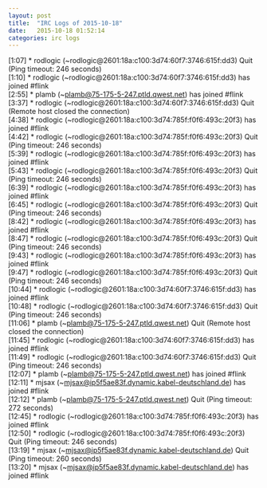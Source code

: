 ```yaml
---
layout: post
title:  "IRC Logs of 2015-10-18"
date:   2015-10-18 01:52:14
categories: irc logs
---
```

<span class="irc-date">[1:07]</span> <span class="irc-navy">* rodlogic (~rodlogic@2601:18a:c100:3d74:60f7:3746:615f:dd3) Quit (Ping timeout: 246 seconds)</span><br />
<span class="irc-date">[1:10]</span> <span class="irc-green">* rodlogic (~rodlogic@2601:18a:c100:3d74:60f7:3746:615f:dd3) has joined #flink</span><br />
<span class="irc-date">[2:55]</span> <span class="irc-green">* plamb (~plamb@75-175-5-247.ptld.qwest.net) has joined #flink</span><br />
<span class="irc-date">[3:37]</span> <span class="irc-navy">* rodlogic (~rodlogic@2601:18a:c100:3d74:60f7:3746:615f:dd3) Quit (Remote host closed the connection)</span><br />
<span class="irc-date">[4:38]</span> <span class="irc-green">* rodlogic (~rodlogic@2601:18a:c100:3d74:785f:f0f6:493c:20f3) has joined #flink</span><br />
<span class="irc-date">[4:42]</span> <span class="irc-navy">* rodlogic (~rodlogic@2601:18a:c100:3d74:785f:f0f6:493c:20f3) Quit (Ping timeout: 246 seconds)</span><br />
<span class="irc-date">[5:39]</span> <span class="irc-green">* rodlogic (~rodlogic@2601:18a:c100:3d74:785f:f0f6:493c:20f3) has joined #flink</span><br />
<span class="irc-date">[5:43]</span> <span class="irc-navy">* rodlogic (~rodlogic@2601:18a:c100:3d74:785f:f0f6:493c:20f3) Quit (Ping timeout: 246 seconds)</span><br />
<span class="irc-date">[6:39]</span> <span class="irc-green">* rodlogic (~rodlogic@2601:18a:c100:3d74:785f:f0f6:493c:20f3) has joined #flink</span><br />
<span class="irc-date">[6:45]</span> <span class="irc-navy">* rodlogic (~rodlogic@2601:18a:c100:3d74:785f:f0f6:493c:20f3) Quit (Ping timeout: 246 seconds)</span><br />
<span class="irc-date">[8:42]</span> <span class="irc-green">* rodlogic (~rodlogic@2601:18a:c100:3d74:785f:f0f6:493c:20f3) has joined #flink</span><br />
<span class="irc-date">[8:47]</span> <span class="irc-navy">* rodlogic (~rodlogic@2601:18a:c100:3d74:785f:f0f6:493c:20f3) Quit (Ping timeout: 246 seconds)</span><br />
<span class="irc-date">[9:43]</span> <span class="irc-green">* rodlogic (~rodlogic@2601:18a:c100:3d74:785f:f0f6:493c:20f3) has joined #flink</span><br />
<span class="irc-date">[9:47]</span> <span class="irc-navy">* rodlogic (~rodlogic@2601:18a:c100:3d74:785f:f0f6:493c:20f3) Quit (Ping timeout: 246 seconds)</span><br />
<span class="irc-date">[10:44]</span> <span class="irc-green">* rodlogic (~rodlogic@2601:18a:c100:3d74:60f7:3746:615f:dd3) has joined #flink</span><br />
<span class="irc-date">[10:48]</span> <span class="irc-navy">* rodlogic (~rodlogic@2601:18a:c100:3d74:60f7:3746:615f:dd3) Quit (Ping timeout: 246 seconds)</span><br />
<span class="irc-date">[11:06]</span> <span class="irc-navy">* plamb (~plamb@75-175-5-247.ptld.qwest.net) Quit (Remote host closed the connection)</span><br />
<span class="irc-date">[11:45]</span> <span class="irc-green">* rodlogic (~rodlogic@2601:18a:c100:3d74:60f7:3746:615f:dd3) has joined #flink</span><br />
<span class="irc-date">[11:49]</span> <span class="irc-navy">* rodlogic (~rodlogic@2601:18a:c100:3d74:60f7:3746:615f:dd3) Quit (Ping timeout: 246 seconds)</span><br />
<span class="irc-date">[12:07]</span> <span class="irc-green">* plamb (~plamb@75-175-5-247.ptld.qwest.net) has joined #flink</span><br />
<span class="irc-date">[12:11]</span> <span class="irc-green">* mjsax (~mjsax@ip5f5ae83f.dynamic.kabel-deutschland.de) has joined #flink</span><br />
<span class="irc-date">[12:12]</span> <span class="irc-navy">* plamb (~plamb@75-175-5-247.ptld.qwest.net) Quit (Ping timeout: 272 seconds)</span><br />
<span class="irc-date">[12:45]</span> <span class="irc-green">* rodlogic (~rodlogic@2601:18a:c100:3d74:785f:f0f6:493c:20f3) has joined #flink</span><br />
<span class="irc-date">[12:50]</span> <span class="irc-navy">* rodlogic (~rodlogic@2601:18a:c100:3d74:785f:f0f6:493c:20f3) Quit (Ping timeout: 246 seconds)</span><br />
<span class="irc-date">[13:19]</span> <span class="irc-navy">* mjsax (~mjsax@ip5f5ae83f.dynamic.kabel-deutschland.de) Quit (Ping timeout: 260 seconds)</span><br />
<span class="irc-date">[13:20]</span> <span class="irc-green">* mjsax (~mjsax@ip5f5ae83f.dynamic.kabel-deutschland.de) has joined #flink</span><br />
